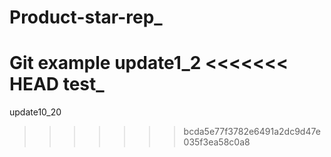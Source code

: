 # Product-star-rep_
Git example
update1_2
<<<<<<< HEAD
test_
=======
update10_20
>>>>>>> bcda5e77f3782e6491a2dc9d47e035f3ea58c0a8
